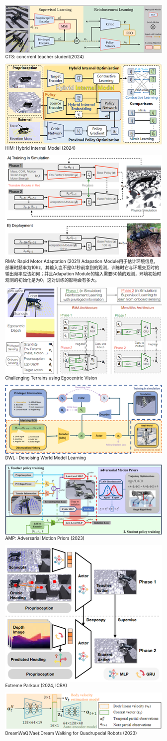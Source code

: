 ![alt text](image.png)
CTS: concrrent teacher student(2024)


![alt text](image-1.png)
HIM: Hybrid Internal Model (2024)


![alt text](image-2.png)
RMA: Rapid Motor Adaptation (2021)
Adapation Module用于估计环境信息，部署时频率为10hz，其输入岂不是0.1秒前拿到的观测，训练时它与环境交互时的输出频率应该如何；并且Adapation Module的输入需要50帧的观测，环境初始时观测的初始化是为0，这对训练的影响会有多大。


![alt text](image-5.png)
Challenging Terrains using Egocentric Vision


![alt text](image-3.png)
DWL : Denoising World Model Learning

![alt text](image-4.png)
AMP: Adversarial Motion Priors (2023)


![alt text](image-7.png)
Extreme Parkour (2024, ICRA)


![alt text](image-8.png)
DreamWaQ(Vae):Dream Walking for Quadrupedal Robots  (2023) 